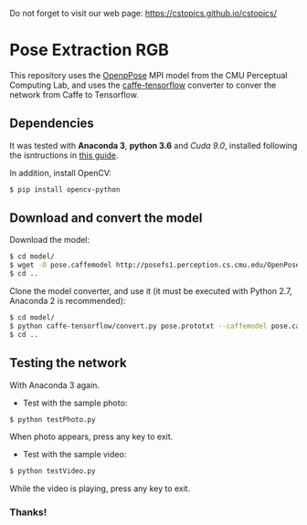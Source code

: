 Do not forget to visit our web page: https://cstopics.github.io/cstopics/

# Pose Extraction RGB

This repository uses the [OpenpPose](CMU-Perceptual-Computing-Lab) MPI model from the CMU Perceptual Computing Lab, and uses the [caffe-tensorflow](https://github.com/linkfluence/caffe-tensorflow) converter to conver the network from Caffe to Tensorflow.

## Dependencies

It was tested with **Anaconda 3**, **python 3.6** and *Cuda 9.0*, installed following the isntructions in [this guide](https://cstopics.github.io/cstopics/vision/lectures/tensorflow_cuda).

In addition, install OpenCV:

``` bash
$ pip install opencv-python
```

## Download and convert the model

Download the model:

``` bash
$ cd model/
$ wget -O pose.caffemodel http://posefs1.perception.cs.cmu.edu/OpenPose/models/pose/mpi/pose_iter_160000.caffemodel
$ cd ..
```

Clone the model converter, and use it (it must be executed with Python 2.7, Anaconda 2 is recommended):

``` bash
$ cd model/
$ python caffe-tensorflow/convert.py pose.prototxt --caffemodel pose.caffemodel --standalone-output-path pose.pb
$ cd ..
```

## Testing the network

With Anaconda 3 again.

* Test with the sample photo:

``` bash
$ python testPhoto.py
```

When photo appears, press any key to exit.

* Test with the sample video:

``` bash
$ python testVideo.py
```

While the video is playing, press any key to exit.

### Thanks!